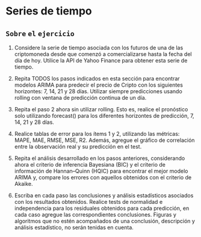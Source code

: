 # Series de tiempo

## $\mathtt{Sobre\;el\;ejercicio}$

1. Considere la serie de tiempo asociada con los futuros de una de las criptomoneda desde que comenzó a comercializarse hasta la fecha del día de hoy. Utilice la API de Yahoo Finance para obtener esta serie de tiempo.

2. Repita TODOS los pasos indicados en esta sección para encontrar modelos ARIMA para predecir el precio de Cripto con los siguientes horizontes: 7, 14, 21 y 28 días. Utilizar siempre predicciones usando rolling con ventana de predicción continua de un día. 

3. Repita el paso 2 ahora sin utilizar rolling. Esto es, realice el pronóstico solo utilizando forecast() para los diferentes horizontes de predicción, 7, 14, 21 y 28 días.

4. Realice tablas de error para los ítems 1 y 2, utilizando las métricas: MAPE, MAE, RMSE, MSE, R2. Además, agregue el gráfico de correlación entre la observación real y su predicción en el test.

5. Repita el análisis desarrollado en los pasos anteriores, considerando ahora el criterio de inferencia Bayesiana (BIC) y el criterio de información de Hannan–Quinn (HQIC) para encontrar el mejor modelo ARIMA y, compare los errores con aquellos obtenidos con el criterio de Akaike.

6. Escriba en cada paso las conclusiones y análisis estadísticos asociados con los resultados obtenidos. Realice tests de normalidad e independencia para los residuales obtenidos para cada predicción, en cada caso agregue las correspondientes conclusiones. Figuras y algoritmos que no estén acompañados de una conclusión, descripción y análisis estadístico, no serán tenidas en cuenta.
